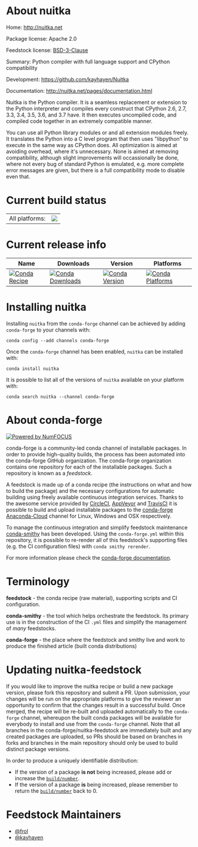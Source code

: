 About nuitka
============

Home: http://nuitka.net

Package license: Apache 2.0

Feedstock license: [BSD-3-Clause](https://github.com/conda-forge/nuitka-feedstock/blob/master/LICENSE.txt)

Summary: Python compiler with full language support and CPython compatibility

Development: https://github.com/kayhayen/Nuitka

Documentation: http://nuitka.net/pages/documentation.html

Nuitka is the Python compiler. It is a seamless replacement or extension
to the Python interpreter and compiles every construct that CPython 2.6,
2.7, 3.3, 3.4, 3.5, 3.6, and 3.7 have. It then executes uncompiled code,
and compiled code together in an extremely compatible manner.

You can use all Python library modules or and all extension modules freely.
It translates the Python into a C level program that then uses "libpython"
to execute in the same way as CPython does. All optimization is aimed at
avoiding overhead, where it's unnecessary. None is aimed at removing
compatibility, although slight improvements will occassionally be done,
where not every bug of standard Python is emulated, e.g. more complete
error messages are given, but there is a full compatibility mode to
disable even that.


Current build status
====================


<table><tr><td>All platforms:</td>
    <td>
      <a href="https://dev.azure.com/conda-forge/feedstock-builds/_build/latest?definitionId=5644&branchName=master">
        <img src="https://dev.azure.com/conda-forge/feedstock-builds/_apis/build/status/nuitka-feedstock?branchName=master">
      </a>
    </td>
  </tr>
</table>

Current release info
====================

| Name | Downloads | Version | Platforms |
| --- | --- | --- | --- |
| [![Conda Recipe](https://img.shields.io/badge/recipe-nuitka-green.svg)](https://anaconda.org/conda-forge/nuitka) | [![Conda Downloads](https://img.shields.io/conda/dn/conda-forge/nuitka.svg)](https://anaconda.org/conda-forge/nuitka) | [![Conda Version](https://img.shields.io/conda/vn/conda-forge/nuitka.svg)](https://anaconda.org/conda-forge/nuitka) | [![Conda Platforms](https://img.shields.io/conda/pn/conda-forge/nuitka.svg)](https://anaconda.org/conda-forge/nuitka) |

Installing nuitka
=================

Installing `nuitka` from the `conda-forge` channel can be achieved by adding `conda-forge` to your channels with:

```
conda config --add channels conda-forge
```

Once the `conda-forge` channel has been enabled, `nuitka` can be installed with:

```
conda install nuitka
```

It is possible to list all of the versions of `nuitka` available on your platform with:

```
conda search nuitka --channel conda-forge
```


About conda-forge
=================

[![Powered by NumFOCUS](https://img.shields.io/badge/powered%20by-NumFOCUS-orange.svg?style=flat&colorA=E1523D&colorB=007D8A)](http://numfocus.org)

conda-forge is a community-led conda channel of installable packages.
In order to provide high-quality builds, the process has been automated into the
conda-forge GitHub organization. The conda-forge organization contains one repository
for each of the installable packages. Such a repository is known as a *feedstock*.

A feedstock is made up of a conda recipe (the instructions on what and how to build
the package) and the necessary configurations for automatic building using freely
available continuous integration services. Thanks to the awesome service provided by
[CircleCI](https://circleci.com/), [AppVeyor](https://www.appveyor.com/)
and [TravisCI](https://travis-ci.com/) it is possible to build and upload installable
packages to the [conda-forge](https://anaconda.org/conda-forge)
[Anaconda-Cloud](https://anaconda.org/) channel for Linux, Windows and OSX respectively.

To manage the continuous integration and simplify feedstock maintenance
[conda-smithy](https://github.com/conda-forge/conda-smithy) has been developed.
Using the ``conda-forge.yml`` within this repository, it is possible to re-render all of
this feedstock's supporting files (e.g. the CI configuration files) with ``conda smithy rerender``.

For more information please check the [conda-forge documentation](https://conda-forge.org/docs/).

Terminology
===========

**feedstock** - the conda recipe (raw material), supporting scripts and CI configuration.

**conda-smithy** - the tool which helps orchestrate the feedstock.
                   Its primary use is in the construction of the CI ``.yml`` files
                   and simplify the management of *many* feedstocks.

**conda-forge** - the place where the feedstock and smithy live and work to
                  produce the finished article (built conda distributions)


Updating nuitka-feedstock
=========================

If you would like to improve the nuitka recipe or build a new
package version, please fork this repository and submit a PR. Upon submission,
your changes will be run on the appropriate platforms to give the reviewer an
opportunity to confirm that the changes result in a successful build. Once
merged, the recipe will be re-built and uploaded automatically to the
`conda-forge` channel, whereupon the built conda packages will be available for
everybody to install and use from the `conda-forge` channel.
Note that all branches in the conda-forge/nuitka-feedstock are
immediately built and any created packages are uploaded, so PRs should be based
on branches in forks and branches in the main repository should only be used to
build distinct package versions.

In order to produce a uniquely identifiable distribution:
 * If the version of a package **is not** being increased, please add or increase
   the [``build/number``](https://docs.conda.io/projects/conda-build/en/latest/resources/define-metadata.html#build-number-and-string).
 * If the version of a package **is** being increased, please remember to return
   the [``build/number``](https://docs.conda.io/projects/conda-build/en/latest/resources/define-metadata.html#build-number-and-string)
   back to 0.

Feedstock Maintainers
=====================

* [@frol](https://github.com/frol/)
* [@kayhayen](https://github.com/kayhayen/)

